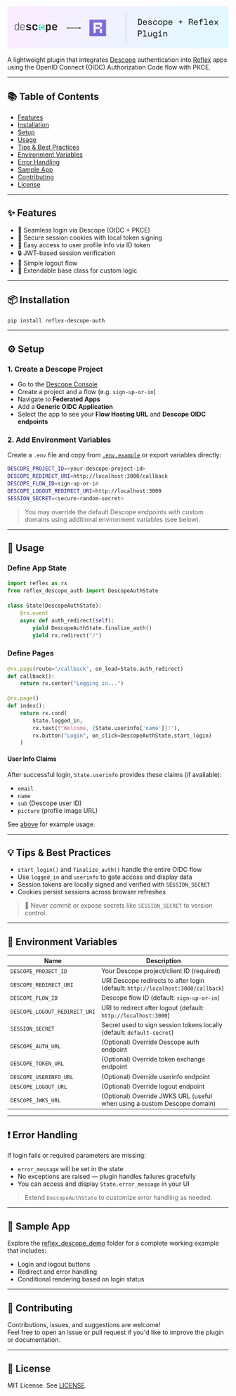 ![Reflex Descope Auth Banner](./reflex_descope_banner.png)

A lightweight plugin that integrates [Descope](https://www.descope.com/) authentication into [Reflex](https://reflex.dev/) apps using the OpenID Connect (OIDC) Authorization Code flow with PKCE.

---

## 📚 Table of Contents

- [Features](#-features)
- [Installation](#-installation)
- [Setup](#%EF%B8%8F-setup)
- [Usage](#-usage)
- [Tips & Best Practices](#-tips--best-practices)
- [Environment Variables](#-environment-variables)
- [Error Handling](#-error-handling)
- [Sample App](#-sample-app)
- [Contributing](#-contributing)
- [License](#-license)

---

## ✨ Features

- 🔐 Seamless login via Descope (OIDC + PKCE)
- 🍪 Secure session cookies with local token signing
- 👤 Easy access to user profile info via ID token
- 🔒 JWT-based session verification
- 🚪 Simple logout flow
- 🧩 Extendable base class for custom logic

---

## 📦 Installation

```bash
pip install reflex-descope-auth
```

---

## ⚙️ Setup

### 1. Create a Descope Project

- Go to the [Descope Console](https://app.descope.com/)
- Create a project and a flow (e.g. `sign-up-or-in`)
- Navigate to **Federated Apps**
- Add a **Generic OIDC Application**
- Select the app to see your **Flow Hosting URL** and **Descope OIDC endpoints**

### 2. Add Environment Variables

Create a `.env` file and copy from [`.env.example`](./reflex_descope_demo/.env.example) or export variables directly:

```bash
DESCOPE_PROJECT_ID=<your-descope-project-id>
DESCOPE_REDIRECT_URI=http://localhost:3000/callback
DESCOPE_FLOW_ID=sign-up-or-in
DESCOPE_LOGOUT_REDIRECT_URI=http://localhost:3000
SESSION_SECRET=<secure-random-secret>
```

> You may override the default Descope endpoints with custom domains using additional environment variables (see below).

---

## 🚀 Usage

### Define App State

```python
import reflex as rx
from reflex_descope_auth import DescopeAuthState

class State(DescopeAuthState):
    @rx.event
    async def auth_redirect(self):
        yield DescopeAuthState.finalize_auth()
        yield rx.redirect("/")
```

### Define Pages

```python
@rx.page(route="/callback", on_load=State.auth_redirect)
def callback():
    return rx.center("Logging in...")

@rx.page()
def index():
    return rx.cond(
        State.logged_in,
        rx.text(f"Welcome, {State.userinfo['name']}!"),
        rx.button("Login", on_click=DescopeAuthState.start_login)
    )
```

#### User Info Claims

After successful login, `State.userinfo` provides these claims (if available):

- `email`
- `name`
- `sub` (Descope user ID)
- `picture` (profile image URL)

See [above](#define-pages) for example usage.

---

## 💡 Tips & Best Practices

- `start_login()` and `finalize_auth()` handle the entire OIDC flow
- Use `logged_in` and `userinfo` to gate access and display data
- Session tokens are locally signed and verified with `SESSION_SECRET`
- Cookies persist sessions across browser refreshes

> 🔐 Never commit or expose secrets like `SESSION_SECRET` to version control.

---

## 🔧 Environment Variables

| Name                        | Description                                                             |
|----------------------------|-------------------------------------------------------------------------|
| `DESCOPE_PROJECT_ID`       | Your Descope project/client ID (required)                               |
| `DESCOPE_REDIRECT_URI`     | URI Descope redirects to after login (default: `http://localhost:3000/callback`)             |
| `DESCOPE_FLOW_ID`          | Descope flow ID (default: `sign-up-or-in`)                              |
| `DESCOPE_LOGOUT_REDIRECT_URI` | URI to redirect after logout (default: `http://localhost:3000`)        |
| `SESSION_SECRET`           | Secret used to sign session tokens locally (default: `default-secret`)                              |
| `DESCOPE_AUTH_URL`         | (Optional) Override Descope auth endpoint                               |
| `DESCOPE_TOKEN_URL`        | (Optional) Override token exchange endpoint                             |
| `DESCOPE_USERINFO_URL`     | (Optional) Override userinfo endpoint                                   |
| `DESCOPE_LOGOUT_URL`       | (Optional) Override logout endpoint                                     |
| `DESCOPE_JWKS_URL`         | (Optional) Override JWKS URL (useful when using a custom Descope domain) |

---

## ❗ Error Handling

If login fails or required parameters are missing:

- `error_message` will be set in the state
- No exceptions are raised — plugin handles failures gracefully
- You can access and display `State.error_message` in your UI

> Extend `DescopeAuthState` to customize error handling as needed.

---

## 🧪 Sample App

Explore the [reflex_descope_demo](./reflex_descope_demo) folder for a complete working example that includes:

- Login and logout buttons
- Redirect and error handling
- Conditional rendering based on login status

---

## 🤝 Contributing

Contributions, issues, and suggestions are welcome!  
Feel free to open an issue or pull request if you'd like to improve the plugin or documentation.

---

## 📄 License

MIT License. See [LICENSE](./LICENSE).

